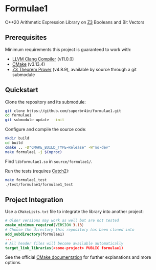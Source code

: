 # Formulae1

C++20 Arithmetic Expression Library on [Z3](https://github.com/Z3Prover/z3) Booleans and Bit Vectors


## Prerequisites

Minimum requirements this project is guaranteed to work with:
- [LLVM Clang Compiler](https://clang.llvm.org/) (v11.0.0)
- [CMake](https://cmake.org/) (v3.13.4)
- [Z3 Theorem Prover](https://github.com/Z3Prover/z3) (v4.8.9), available by source through a git submodule


## Quickstart

Clone the repository and its submodule:
```sh
git clone https://github.com/superbr4in/formulae1.git
cd formulae1
git submodule update --init
```

Configure and compile the source code:
```sh
mkdir build
cd build
cmake .. -D"CMAKE_BUILD_TYPE=Release" -W"no-dev"
make formulae1 -j $(nproc)
```
Find `libformulae1.so` in `source/formulae1/`.

Run the tests (requires [Catch2](https://github.com/catchorg/Catch2)):
```sh
make formulae1_test
./test/formulae1/formulae1_test
```


## Project Integration

Use a `CMakeLists.txt` file to integrate the library into another project:
```cmake
# Older versions may work as well but are not tested
cmake_minimum_required(VERSION 3.13)
# Choose the directory this repository has been cloned into
add_subdirectory(formulae1)
...
# All header files will become available automatically
target_link_libraries(<some-project> PUBLIC formulae1)
```
See the official [CMake documentation](https://cmake.org/cmake/help/v3.13/) for further explanations and more options.

